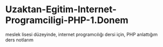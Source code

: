# Uzaktan-Egitim-Internet-Programciligi-PHP-1.Donem
meslek lisesi düzeyinde, internet programcılığı dersi için, PHP anlattığım ders notlarım
